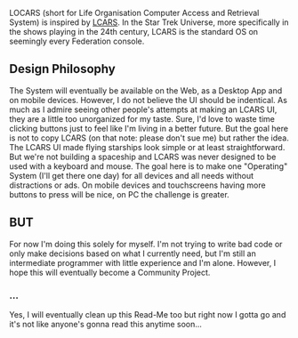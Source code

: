 LOCARS (short for Life Organisation Computer Access and Retrieval System) is inspired by [LCARS](https://memory-alpha.fandom.com/de/wiki/LCARS). In the Star Trek Universe, more specifically in the shows playing in the 24th century, LCARS is the standard OS on seemingly every Federation console.

## Design Philosophy

The System will eventually be available on the Web, as a Desktop App and on mobile devices. However, I do not believe the UI should be indentical. As much as I admire seeing other people's attempts at making an LCARS UI, they are a little too unorganized for my taste. Sure, I'd love to waste time clicking buttons just to feel like I'm living in a better future. But the goal here is not to copy LCARS (on that note: please don't sue me) but rather the idea. The LCARS UI made flying starships look simple or at least straightforward. But we're not building a spaceship and LCARS was never designed to be used with a keyboard and mouse. The goal here is to make one "Operating" System (I'll get there one day) for all devices and all needs without distractions or ads. On mobile devices and touchscreens having more buttons to press will be nice, on PC the challenge is greater.

## BUT

For now I'm doing this solely for myself. I'm not trying to write bad code or only make decisions based on what I currently need, but I'm still an intermediate programmer with little experience and I'm alone.
However, I hope this will eventually become a Community Project.

### ...

Yes, I will eventually clean up this Read-Me too but right now I gotta go and it's not like anyone's gonna read this anytime soon...
